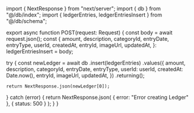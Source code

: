import { NextResponse } from "next/server";
import { db } from "@/db/index";
import { ledgerEntries, ledgerEntriesInsert } from "@/db/schema";

export async function POST(request: Request) {
  const body = await request.json();
  const {
    amount,
    description,
    categoryId,
    entryDate,
    entryType,
    userId,
    createdAt,
    entryId,
    imageUrl,
    updatedAt,
  }: ledgerEntriesInsert = body;

  try {
    const newLedger = await db
      .insert(ledgerEntries)
      .values({
        amount,
        description,
        categoryId,
        entryDate,
        entryType,
        userId: userId,
        createdAt: Date.now(),
        entryId,
        imageUrl,
        updatedAt,
      })
      .returning();

    return NextResponse.json(newLedger[0]);
  } catch (error) {
    return NextResponse.json(
      { error: "Error creating Ledger" },
      { status: 500 }
    );
  }
}
